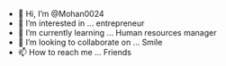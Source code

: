 - 👋 Hi, I’m @Mohan0024
- 👀 I’m interested in ... entrepreneur
- 🌱 I’m currently learning ... Human resources manager
- 💞️ I’m looking to collaborate on ... Smile
- 📫 How to reach me ... Friends

<!---
Mohan0024/Mohan0024 is a ✨ special ✨ repository because its `README.md` (this file) appears on your GitHub profile.
You can click the Preview link to take a look at your changes.
--->
